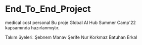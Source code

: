 # End_To_End_Project
medical cost personal 
Bu proje Global AI Hub Summer Camp'22 kapsamında hazırlanmıştır. 


Takım üyeleri: 
Şebnem Manav 
Şerife Nur Korkmaz
Batuhan Erkal
